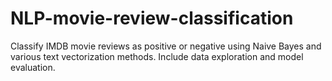 # NLP-movie-review-classification
Classify IMDB movie reviews as positive or negative using Naive Bayes and various text vectorization methods. Include data exploration and model evaluation.

